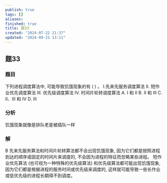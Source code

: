```yaml
---
publish: true
tags: []
aliases: 
finished: true
title: 题33
created: "2024-07-22 21:37"
updated: "2024-09-21 13:11"
---
```

## 题33
### 题目
下列进程调度算法中, 可能导致饥饿现象的有 ( ) 。
I.先来先服务调度算法 
II. 短作业优先调度算法 
III. 优先级调度算法
IV. 时间片轮转调度算法
A. I 和 II 
B. II 和 III 
C. II、III 和 IV 
D. III
### 分析
饥饿现象就像是排队老是被插队一样
### 解
B
先来先服务算法和时间片轮转算法都不会出现饥饿现象, 因为它们都是按照进程到达的顺序或固定的时间片来调度的, 不会因为进程的特征而忽略某些进程。
短作业优先算法 (也可视为一种特殊的优先级算法) 和优先级算法都可能出现饥饿现象, 因为它们都是根据进程的服务时间或优先级来调度的, 这样就可能导致一些长作业或低优先级的进程长期得不到调度。
